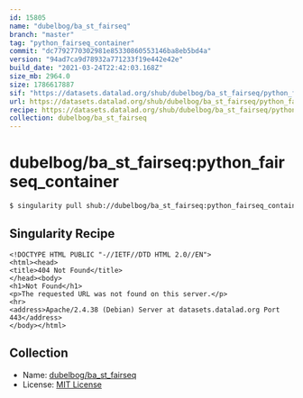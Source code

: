 ```yaml
---
id: 15805
name: "dubelbog/ba_st_fairseq"
branch: "master"
tag: "python_fairseq_container"
commit: "dc7792770302981e85330860553146ba8eb5bd4a"
version: "94ad7ca9d78932a771233f19e442e42e"
build_date: "2021-03-24T22:42:03.168Z"
size_mb: 2964.0
size: 1786617887
sif: "https://datasets.datalad.org/shub/dubelbog/ba_st_fairseq/python_fairseq_container/2021-03-24-dc779277-94ad7ca9/94ad7ca9d78932a771233f19e442e42e.sif"
url: https://datasets.datalad.org/shub/dubelbog/ba_st_fairseq/python_fairseq_container/2021-03-24-dc779277-94ad7ca9/
recipe: https://datasets.datalad.org/shub/dubelbog/ba_st_fairseq/python_fairseq_container/2021-03-24-dc779277-94ad7ca9/Singularity
collection: dubelbog/ba_st_fairseq
---
```


# dubelbog/ba_st_fairseq:python_fairseq_container

```bash
$ singularity pull shub://dubelbog/ba_st_fairseq:python_fairseq_container
```

## Singularity Recipe

```singularity
<!DOCTYPE HTML PUBLIC "-//IETF//DTD HTML 2.0//EN">
<html><head>
<title>404 Not Found</title>
</head><body>
<h1>Not Found</h1>
<p>The requested URL was not found on this server.</p>
<hr>
<address>Apache/2.4.38 (Debian) Server at datasets.datalad.org Port 443</address>
</body></html>
```

## Collection

 - Name: [dubelbog/ba_st_fairseq](https://github.com/dubelbog/ba_st_fairseq)
 - License: [MIT License](https://api.github.com/licenses/mit)

